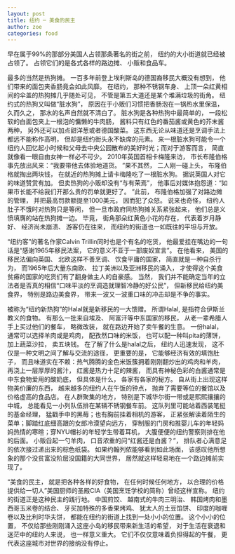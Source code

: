 ```yaml
---
layout: post
title: 纽约 ─ 美食的民主
author: zoe
categories: food
---
```


早在属于99%的那部分美国人占领那条著名的街之前， 纽约的大小街道就已经被占领了。 占领它们的是各式各样的路边摊、 小贩和食品车。 

最多的当然是热狗摊。 一百多年前登上埃利斯岛的德国裔移民大概没有想到， 他们带来的面包夹香肠竟会如此风靡。 在纽约， 那种不锈钢车身、 上顶一朵红黄相间的伞盖的热狗摊几乎随处可见， 不管是第五大道还是某个堆满垃圾的街角。 纽约式的热狗又叫做“脏水狗”， 原因在于小贩们习惯把香肠泡在一锅热水里保温， 久而久之， 那水的名声自然就不清白了。 脏水狗是各种热狗中最简单的， 一段松软的白面包夹上一根泡的慵懒的牛肉肠， 酱料只有红色的番茄酱或黄色的芥末酱两种， 另外还可以加点甜洋葱或者德国酸菜。 这东西无论从味道还是烹调手法上都远不能称作高明， 但却是纽约街头永不缺席的元素。 来一根脏水狗可能令一个纽约人回忆起小时候和父母去中央公园散布的美好时光；而对于游客而言， 简直就像看一眼自由女神一样必不可少。 2010年英国首相卡梅隆来访， 市长布隆伯格事先放出风来：“我要带他去体验地道货。 ”果不其然， 二人刚一碰上头， 布隆伯格就掏出两块钱， 在就近的热狗摊上请卡梅隆吃了一根脏水狗。 据说英国人对它的味道赞赏有加。 但卖热狗的小贩却没有“与有荣焉”， 他事后对媒体抱怨道：“如果市长能不给我们开那么贵的罚单就更好了。 ”此前， 布隆伯格加强了对路边摊的管理， 并把最高罚款额提至1000美元， 因而犯了众怒。 说来也奇怪， 纽约人肚子不饿时对热狗只是等闲， 但一旦市政府同热狗摊关系紧张起来， 他们总是义愤填膺的站在热狗摊一边。 毕竟， 街角那朵红黄色小花的存在， 代表着岁月静好、 经济尚未崩溃、 游客仍在往来， 而纽约的街道也一如既往的平坦与开放。 

“纽约客”的著名作家Calvin Trillin同时也是个有名的吃货， 他最爱挂在嘴边的一句话是“感谢1965年移民法案， 它的意义不亚于一部废奴宣言”。 在他看来， 美国的移民法偏向英国、 北欧这样不善烹调、 饮食平庸的国家， 简直就是一种自杀行为， 而1965年后大量东南欧、 拉丁美洲以及亚洲移民的涌入， 才使得这个美食贫瘠的国家的吃货们有了翻身做主人的自豪感。 当然， 我们并不能确定当年的立法者是否真的相信“口味平淡的烹调造就理智冷静的好公民”， 但新移民给纽约美食界， 特别是路边美食界， 带来一波又一波重口味的冲击却是不争的事实。 

被称为“纽约新热狗”的Halal就是新移民的一大馈赠。 所谓Halal, 是指符合伊斯兰教义的食物。 有那么一批来自埃及、 阿富汗等中东国家的移民， 从老一辈希腊人手上买过他们的餐车， 略微改装， 就在路边开始了卖午餐的生意。 一份halal， 通常可以选择羊肉或是鸡肉， 配孜然口味的米饭， 也可以配一种叫pita的薄饼， 加上蔬菜沙拉， 卖五块钱。 在了解了什么是halal之后， 纽约人迅速发现， 这不仅是一种文明之间了解与交流的途径， 更重要的是， 它能够经济有效的填饱肚子， 而且味道实在不赖：热气腾腾的金色米饭簇拥着刚刚翻炒出的鸡肉和羊肉， 再浇上一层厚厚的酱汁， 红酱是热力十足的辣酱， 而具有神秘色彩的白酱通常是中东食物爱用的酸奶底， 但具体是什么， 各家有各家的秘方。 自从街上出现这样物美价廉的东西， 越来越多的纽约人在午饭的钟点， 抛弃了需要等位的餐馆以及价格虚高的食品店。 在人群聚集的地方， 特别是下城华尔街一带或是熙熙攘攘的中城， 总能看见一小列队伍排在某辆不锈钢餐车前。 这队列里可能站着西装笔挺的基金经理， 猛戳手中的黑莓；也有胸前挂着相机的游客， 正紧张解读着陌生的菜单；脚踏红底细高跟的女郎冷漠望向远方， 穿制服的门房和推婴儿车的年轻妈妈热情的寒暄；穿NYU帽衫的年轻学生带着耳机， 大腹便便的纽约警察则排在他的后面。 小贩舀起一勺羊肉， 口音浓重的问“红酱还是白酱？”， 排队者心满意足的依次接过递出来的棕色纸袋。 如果约翰列侬能够看到如此场面， 该感叹他所想象的那个没贫富没阶层没国籍的大同世界， 居然就这样轻易地在一个路边摊前实现了。 

“美食的民主， 就是把各种各样的好食物， 在任何时候任何地方， 以合理的价格提供给一切人”美国厨师的圣殿CIA（美国烹饪学校的简称）曾经这样宣称。 纽约的街道正是这种民主的践行地。 中国煎饺、 越南式的牛肉三明治、 韩国烤肉和墨西哥玉米卷的结合、 牙买加特殊的多香果烤鸡、 犹太人的土豆馅饼、 印度的咖喱卷以及比利时华夫饼， 都能在纽约的街道上找到一处小小的位置。 这个小小的位置， 不仅给那些刚刚涌入这座小岛的移民带来新生活的希望， 对于生活在衰退和迷茫中的纽约人来说， 也一样意义重大。 它们不仅仅意味着负担得起的午餐， 更代表这座城市对世界的接纳没有停止。 


